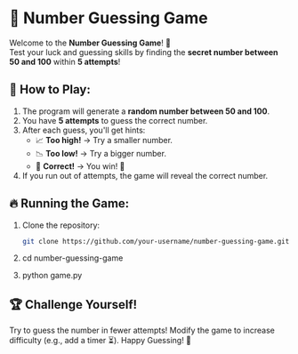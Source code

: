 # 🎯 Number Guessing Game

Welcome to the **Number Guessing Game**! 🚀  
Test your luck and guessing skills by finding the **secret number between 50 and 100** within **5 attempts**!  

## 📌 How to Play:
1. The program will generate a **random number between 50 and 100**.  
2. You have **5 attempts** to guess the correct number.  
3. After each guess, you'll get hints:  
   - 📈 **Too high!** → Try a smaller number.  
   - 📉 **Too low!** → Try a bigger number.  
   - 🎉 **Correct!** → You win! 🎊  
4. If you run out of attempts, the game will reveal the correct number.  

## 🔥 Running the Game:
1. Clone the repository:
   ```sh
   git clone https://github.com/your-username/number-guessing-game.git
   
2. cd number-guessing-game

3. python game.py


## 🏆 Challenge Yourself!
Try to guess the number in fewer attempts!
Modify the game to increase difficulty (e.g., add a timer ⏳).
Happy Guessing! 🎲   

